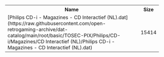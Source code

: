 <table>
<tr><th>Name</th><th>Size</th></tr>
<tr><td>[Philips CD-i - Magazines - CD Interactief (NL).dat](https://raw.githubusercontent.com/open-retrogaming-archive/dat-catalog/main/root/basic/TOSEC-PIX/Philips/CD-i/Magazines/CD Interactief (NL)/Philips CD-i - Magazines - CD Interactief (NL).dat)</td><td>15414</td></tr>
</table>
